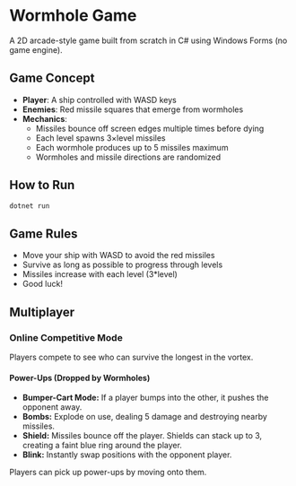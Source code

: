# Wormhole Game

A 2D arcade-style game built from scratch in C# using Windows Forms (no game engine).

## Game Concept

- **Player**: A ship controlled with WASD keys
- **Enemies**: Red missile squares that emerge from wormholes
- **Mechanics**: 
  - Missiles bounce off screen edges multiple times before dying
  - Each level spawns 3×level missiles
  - Each wormhole produces up to 5 missiles maximum
  - Wormholes and missile directions are randomized

## How to Run

```bash
dotnet run
```

## Game Rules

- Move your ship with WASD to avoid the red missiles
- Survive as long as possible to progress through levels
- Missiles increase with each level (3*level)
- Good luck!

## Multiplayer

### Online Competitive Mode

Players compete to see who can survive the longest in the vortex.

#### Power-Ups (Dropped by Wormholes)

- **Bumper-Cart Mode:** If a player bumps into the other, it pushes the opponent away.
- **Bombs:** Explode on use, dealing 5 damage and destroying nearby missiles.
- **Shield:** Missiles bounce off the player. Shields can stack up to 3, creating a faint blue ring around the player.
- **Blink:** Instantly swap positions with the opponent player.

Players can pick up power-ups by moving onto them.